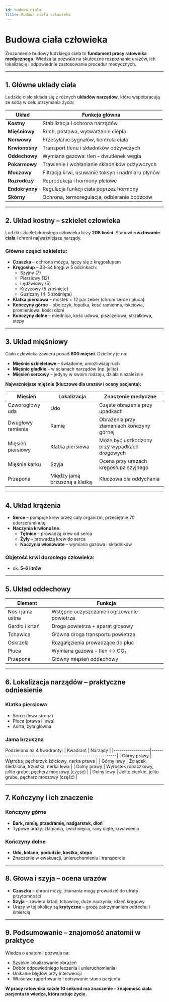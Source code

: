```yaml
---
id: budowa-ciala
title: Budowa ciała człowieka
---
```


# Budowa ciała człowieka

Zrozumienie budowy ludzkiego ciała to **fundament pracy ratownika medycznego**. Wiedza ta pozwala na skuteczne rozpoznanie urazów, ich lokalizację i odpowiednie zastosowanie procedur medycznych.

---

## 1. Główne układy ciała

Ludzkie ciało składa się z różnych **układów narządów**, które współpracują ze sobą w celu utrzymania życia:

| Układ               | Funkcja główna                                             |
|---------------------|------------------------------------------------------------|
| **Kostny**          | Stabilizacja i ochrona narządów                            |
| **Mięśniowy**        | Ruch, postawa, wytwarzanie ciepła                          |
| **Nerwowy**         | Przesyłanie sygnałów, kontrola ciała                       |
| **Krwionośny**      | Transport tlenu i składników odżywczych                    |
| **Oddechowy**       | Wymiana gazowa: tlen – dwutlenek węgla                     |
| **Pokarmowy**       | Trawienie i wchłanianie składników odżywczych             |
| **Moczowy**         | Filtracja krwi, usuwanie toksyn i nadmiaru płynów         |
| **Rozrodczy**       | Reprodukcja i hormony płciowe                              |
| **Endokrynny**      | Regulacja funkcji ciała poprzez hormony                   |
| **Skórny**          | Ochrona, termoregulacja, odbieranie bodźców                |

---

## 2. Układ kostny – szkielet człowieka

Ludzki szkielet dorosłego człowieka liczy **206 kości**. Stanowi **rusztowanie ciała** i chroni najważniejsze narządy.

### Główne części szkieletu:
- **Czaszka** – ochrona mózgu, łączy się z kręgosłupem
- **Kręgosłup** – 33–34 kręgi w 5 odcinkach:
  - Szyjny (7)
  - Piersiowy (12)
  - Lędźwiowy (5)
  - Krzyżowy (5 zrośnięte)
  - Guziczny (4–5 zrośnięte)
- **Klatka piersiowa** – mostek + 12 par żeber (chroni serce i płuca)
- **Kończyny górne** – obojczyk, łopatka, kość ramienna, łokciowa, promieniowa, kości dłoni
- **Kończyny dolne** – miednica, kość udowa, piszczelowa, strzałkowa, stopy

---

## 3. Układ mięśniowy

Ciało człowieka zawiera ponad **600 mięśni**. Dzielimy je na:

- **Mięśnie szkieletowe** – świadome, umożliwiają ruch
- **Mięśnie gładkie** – w ścianach narządów (np. jelita)
- **Mięsień sercowy** – jedyny w swoim rodzaju, działa niezależnie

**Najważniejsze mięśnie (kluczowe dla urazów i oceny pacjenta):**

| Mięsień               | Lokalizacja            | Znaczenie medyczne                                |
|-----------------------|------------------------|----------------------------------------------------|
| Czworogłowy uda       | Udo                    | Częste obrażenia przy upadkach                     |
| Dwugłowy ramienia     | Ramię                  | Obrażenia przy złamaniach kończyny górnej          |
| Mięsień piersiowy     | Klatka piersiowa       | Może być uszkodzony przy wypadkach drogowych       |
| Mięśnie karku          | Szyja                  | Ocena przy urazach kręgosłupa szyjnego             |
| Przepona              | Między jamą brzuszną a klatką | Kluczowa dla oddychania                     |

---

## 4. Układ krążenia

- **Serce** – pompuje krew przez cały organizm, przeciętnie 70 uderzeń/minutę
- **Naczynia krwionośne**:
  - **Tętnice** – prowadzą krew od serca
  - **Żyły** – prowadzą krew do serca
  - **Naczynia włosowate** – wymiana gazowa i składników

### Objętość krwi dorosłego człowieka:
- ok. **5–6 litrów**

---

## 5. Układ oddechowy

| Element           | Funkcja                                         |
|-------------------|--------------------------------------------------|
| Nos i jama ustna  | Wstępne oczyszczanie i ogrzewanie powietrza     |
| Gardło i krtań    | Droga powietrza + aparat głosowy                |
| Tchawica          | Główna droga transportu powietrza               |
| Oskrzela           | Rozgałęzienia prowadzące do płuc                |
| Płuca              | Wymiana gazowa – tlen ↔ CO₂                     |
| Przepona           | Główny mięsień oddechowy                        |

---

## 6. Lokalizacja narządów – praktyczne odniesienie

### Klatka piersiowa
- Serce (lewa strona)
- Płuca (prawa i lewa)
- Aorta, żyła główna

### Jama brzuszna
Podzielona na 4 kwadranty:
| Kwadrant         | Narządy                                                    |
|------------------|-------------------------------------------------------------|
| Górny prawy      | Wątroba, pęcherzyk żółciowy, nerka prawa                   |
| Górny lewy       | Żołądek, śledziona, trzustka, nerka lewa                   |
| Dolny prawy      | Wyrostek robaczkowy, jelito grube, pęcherz moczowy (część) |
| Dolny lewy       | Jelito cienkie, jelito grube, pęcherz moczowy (część)      |

---

## 7. Kończyny i ich znaczenie

### Kończyny górne
- **Bark, ramię, przedramię, nadgarstek, dłoń**
- Typowe urazy: złamania, zwichnięcia, rany cięte, krwawienia

### Kończyny dolne
- **Udo, kolano, podudzie, kostka, stopa**
- Znaczenie w ewakuacji, unieruchomieniu i transporcie

---

## 8. Głowa i szyja – ocena urazów

- **Czaszka** – chroni mózg, złamania mogą prowadzić do utraty przytomności
- **Szyja** – zawiera krtań, tchawicę, duże naczynia, rdzeń kręgowy
- Urazy w tej okolicy są **krytyczne** – grożą zatrzymaniem oddechu i śmiercią

---

## 9. Podsumowanie – znajomość anatomii w praktyce

Wiedza o anatomii pozwala na:
- Szybkie lokalizowanie obrażeń
- Dobór odpowiedniego leczenia i unieruchomienia
- Unikanie błędów przy interwencji
- Właściwe raportowanie i opisywanie stanu pacjenta

**W pracy ratownika każde 10 sekund ma znaczenie – znajomość ciała pacjenta to wiedza, która ratuje życie.**

